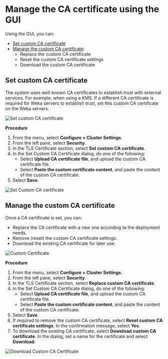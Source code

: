 # Manage the CA certificate using the GUI

Using the GUI, you can:

* [Set custom CA certificate](manage-the-ca-certificate-using-the-gui.md#set-custom-ca-certificate)
* [Manage the custom CA certificate](manage-the-ca-certificate-using-the-gui.md#manage-the-custom-ca-certificate):
  * Replace the custom CA certificate
  * Reset the custom CA certificate settings
  * Download the custom CA certificate

## Set custom CA certificate <a href="#set-custom-ca-certificate" id="set-custom-ca-certificate"></a>

The system uses well-known CA certificates to establish trust with external services. For example, when using a KMS. If a different CA certificate is required for Weka servers to establish trust, set this custom CA certificate on the Weka servers.

![Set custom CA certificate](../../../.gitbook/assets/wmng\_custom\_certificate.png)

**Procedure**

1. From the menu, select **Configure > Cluster Settings**.
2. From the left pane, select **Security**.
3. In the TLS Certificate section, select **Set custom CA certificate**.
4. In the Set Custom CA Certificate dialog, do one of the following:
   * Select **Upload CA certificate file**, and upload the custom CA certificate file.
   * Select **Paste the custom certificate content**, and paste the content of the custom CA certificate.
5. Select **Save**.

![Set Custom CA certificate](../../../.gitbook/assets/wmng\_set\_custom\_CA\_certificate.png)

## Manage the custom CA certificate <a href="#manage-the-custom-ca-certificate" id="manage-the-custom-ca-certificate"></a>

Once a CA certificate is set, you can:

* Replace the CA certificate with a new one according to the deployment needs.
* Remove (reset) the custom CA certificate settings.
* Download the existing CA certificate for later use.

![Custom Certificate](../../../.gitbook/assets/wmng\_custom\_certificate\_set.png)

**Procedure**

1. From the menu, select **Configure > Cluster Settings**.
2. From the left pane, select **Security**.
3. In the TLS Certificate section, select **Replace custom CA certificate**.
4. In the Set Custom CA Certificate dialog, do one of the following:
   * Select **Upload CA certificate file**, and upload the custom CA certificate file.
   * Select **Paste the custom certificate content**, and paste the content of the custom CA certificate.
5. Select **Save**.
6. If required to remove the custom CA certificate, select **Reset custom CA certificate settings**. In the confirmation message, select **Yes**.
7. To download the existing CA certificate, select **Download custom CA certificate**. In the dialog, set a name for the certificate and select **Download**.

![Download Custom CA Certificate](../../../.gitbook/assets/wmng\_download\_custom\_CA\_certificate.png)
